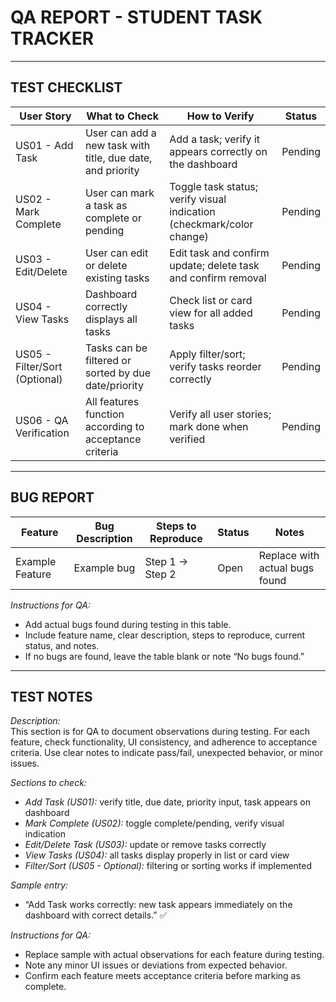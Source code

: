 # QA REPORT - STUDENT TASK TRACKER

---

## TEST CHECKLIST

| User Story | What to Check | How to Verify | Status |
|------------|---------------|---------------|--------|
| US01 - Add Task | User can add a new task with title, due date, and priority | Add a task; verify it appears correctly on the dashboard | Pending |
| US02 - Mark Complete | User can mark a task as complete or pending | Toggle task status; verify visual indication (checkmark/color change) | Pending |
| US03 - Edit/Delete | User can edit or delete existing tasks | Edit task and confirm update; delete task and confirm removal | Pending |
| US04 - View Tasks | Dashboard correctly displays all tasks | Check list or card view for all added tasks | Pending |
| US05 - Filter/Sort (Optional) | Tasks can be filtered or sorted by due date/priority | Apply filter/sort; verify tasks reorder correctly | Pending |
| US06 - QA Verification | All features function according to acceptance criteria | Verify all user stories; mark done when verified | Pending |

---

## BUG REPORT

| Feature | Bug Description | Steps to Reproduce | Status | Notes |
|---------|-----------------|-----------------|--------|-------|
| Example Feature | Example bug | Step 1 → Step 2 | Open | Replace with actual bugs found |

*Instructions for QA:*  
- Add actual bugs found during testing in this table.  
- Include feature name, clear description, steps to reproduce, current status, and notes.  
- If no bugs are found, leave the table blank or note “No bugs found.”

---

## TEST NOTES

*Description:*  
This section is for QA to document observations during testing. For each feature, check functionality, UI consistency, and adherence to acceptance criteria. Use clear notes to indicate pass/fail, unexpected behavior, or minor issues.  

*Sections to check:*  
- *Add Task (US01):* verify title, due date, priority input, task appears on dashboard  
- *Mark Complete (US02):* toggle complete/pending, verify visual indication  
- *Edit/Delete Task (US03):* update or remove tasks correctly  
- *View Tasks (US04):* all tasks display properly in list or card view  
- *Filter/Sort (US05 - Optional):* filtering or sorting works if implemented  

*Sample entry:*  
- “Add Task works correctly: new task appears immediately on the dashboard with correct details.” ✅  

*Instructions for QA:*  
- Replace sample with actual observations for each feature during testing.  
- Note any minor UI issues or deviations from expected behavior.  
- Confirm each feature meets acceptance criteria before marking as complete.
